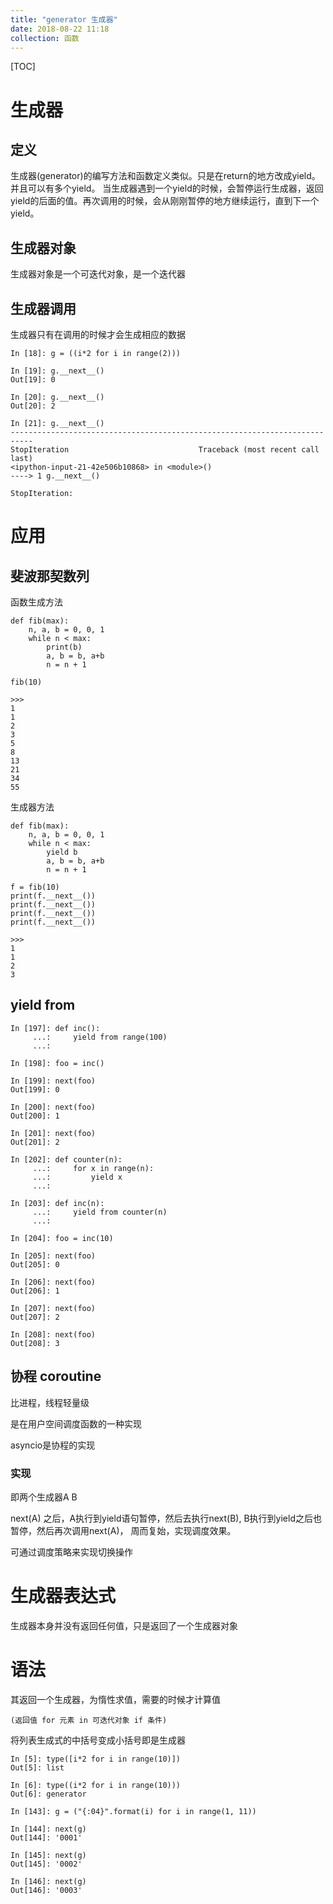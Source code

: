 ```yaml
---
title: "generator 生成器"
date: 2018-08-22 11:18
collection: 函数
---
```


[TOC]

# 生成器

## 定义

生成器(generator)的编写方法和函数定义类似。只是在return的地方改成yield。并且可以有多个yield。
当生成器遇到一个yield的时候，会暂停运行生成器，返回yield的后面的值。再次调用的时候，会从刚刚暂停的地方继续运行，直到下一个yield。



## 生成器对象

生成器对象是一个可迭代对象，是一个迭代器



## 生成器调用

生成器只有在调用的时候才会生成相应的数据

```
In [18]: g = ((i*2 for i in range(2)))

In [19]: g.__next__()
Out[19]: 0

In [20]: g.__next__()
Out[20]: 2

In [21]: g.__next__()
---------------------------------------------------------------------------
StopIteration                             Traceback (most recent call last)
<ipython-input-21-42e506b10868> in <module>()
----> 1 g.__next__()

StopIteration:
```



# 应用

## 斐波那契数列

函数生成方法

```
def fib(max):
    n, a, b = 0, 0, 1
    while n < max:
        print(b)
        a, b = b, a+b
        n = n + 1

fib(10)

>>>
1
1
2
3
5
8
13
21
34
55
```



生成器方法

```
def fib(max):
    n, a, b = 0, 0, 1
    while n < max:
        yield b
        a, b = b, a+b
        n = n + 1

f = fib(10)
print(f.__next__())
print(f.__next__())
print(f.__next__())
print(f.__next__())

>>>
1
1
2
3
```



## yield from

```
In [197]: def inc():
     ...:     yield from range(100)
     ...:

In [198]: foo = inc()

In [199]: next(foo)
Out[199]: 0

In [200]: next(foo)
Out[200]: 1

In [201]: next(foo)
Out[201]: 2
```



```
In [202]: def counter(n):
     ...:     for x in range(n):
     ...:         yield x
     ...:

In [203]: def inc(n):
     ...:     yield from counter(n)
     ...:

In [204]: foo = inc(10)

In [205]: next(foo)
Out[205]: 0

In [206]: next(foo)
Out[206]: 1

In [207]: next(foo)
Out[207]: 2

In [208]: next(foo)
Out[208]: 3
```





## 协程 coroutine

比进程，线程轻量级

是在用户空间调度函数的一种实现

asyncio是协程的实现

### 实现

即两个生成器A B

next(A) 之后，A执行到yield语句暂停，然后去执行next(B), B执行到yield之后也暂停，然后再次调用next(A)， 周而复始，实现调度效果。

可通过调度策略来实现切换操作









# 生成器表达式

生成器本身并没有返回任何值，只是返回了一个生成器对象

# 语法

其返回一个生成器，为惰性求值，需要的时候才计算值

```
(返回值 for 元素 in 可迭代对象 if 条件)
```



将列表生成式的中括号变成小括号即是生成器

```
In [5]: type([i*2 for i in range(10)])
Out[5]: list

In [6]: type((i*2 for i in range(10)))
Out[6]: generator
```





```
In [143]: g = ("{:04}".format(i) for i in range(1, 11))

In [144]: next(g)
Out[144]: '0001'

In [145]: next(g)
Out[145]: '0002'

In [146]: next(g)
Out[146]: '0003'
```




